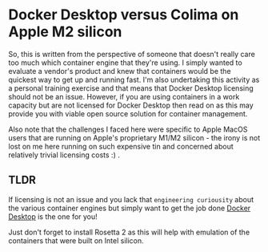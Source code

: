 # Docker Desktop versus Colima on Apple M2 silicon

So, this is written from the perspective of someone that doesn't really care too much which container engine that they're using. I simply wanted to evaluate a vendor's product and knew that containers would be the quickest way to get up and running fast. I'm also undertaking this activity as a personal training exercise and that means that Docker Desktop licensing should not be an issue. However, if you are using containers in a work capacity but are not licensed for Docker Desktop then read on as this may provide you with viable open source solution for container management.

Also note that the challenges I faced here were specific to Apple MacOS users that are running on Apple's proprietary M1/M2 silicon - the irony is not lost on me here running on such expensive tin and concerned about relatively trivial licensing costs :) .

## TLDR

If licensing is not an issue and you lack that `engineering curiousity` about the various container engines but simply want to get the job done [Docker Desktop](https://docs.docker.com/desktop/install/mac-install/) is the one for you!

Just don't forget to install Rosetta 2 as this will help with emulation of the containers that were built on Intel silicon.
